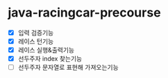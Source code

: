 # java-racingcar-precourse

- [x] 입력 검증기능
- [x] 레이스 턴기능
- [x] 레이스 실행&출력기능
- [x] 선두주자 index 찾는기능
- [ ] 선두주자 문자열로 표현해 가져오는기능